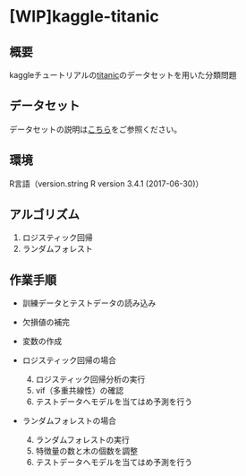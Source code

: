 # [WIP]kaggle-titanic

## 概要
kaggleチュートリアルの[titanic](https://www.kaggle.com/c/titanic)のデータセットを用いた分類問題

## データセット
データセットの説明は[こちら](https://www.kaggle.com/c/titanic/data)をご参照ください。

## 環境
R言語（version.string R version 3.4.1 (2017-06-30)）

## アルゴリズム
1. ロジスティック回帰
2. ランダムフォレスト

## 作業手順


- 訓練データとテストデータの読み込み
- 欠損値の補完
- 変数の作成



- ロジスティック回帰の場合

  4. ロジスティック回帰分析の実行
  5. vif（多重共線性）の確認
  6. テストデータへモデルを当てはめ予測を行う

- ランダムフォレストの場合

  4. ランダムフォレストの実行
  5. 特徴量の数と木の個数を調整
  6. テストデータへモデルを当てはめ予測を行う
  
